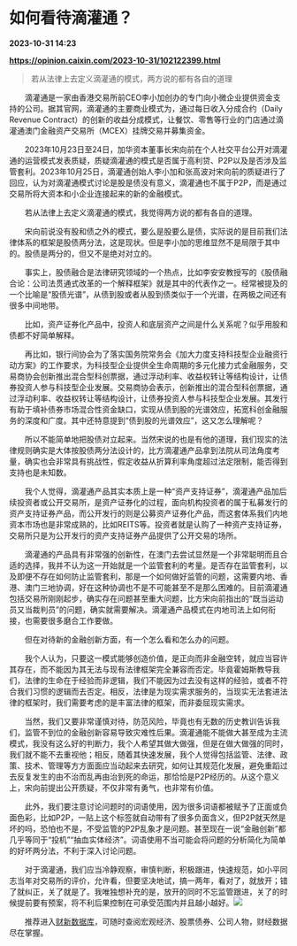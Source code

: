 # 如何看待滴灌通？

**2023-10-31 14:23**

**https://opinion.caixin.com/2023-10-31/102122399.html**

> 若从法律上去定义滴灌通的模式，两方说的都有各自的道理

  

　　滴灌通是一家由香港交易所前CEO李小加创办的专门向小微企业提供资金支持的公司。据其官网，滴灌通的主要商业模式为，通过每日收入分成合约（Daily Revenue Contract）的创新的收益分成模式，让餐饮、零售等行业的门店通过滴灌通澳门金融资产交易所（MCEX）挂牌交易并募集资金。

　　2023年10月23日至24日，加华资本董事长宋向前在个人社交平台公开对滴灌通的运营模式发表质疑，质疑滴灌通的模式是否属于高利贷、P2P以及是否涉及监管套利。2023年10月25日，滴灌通创始人李小加和张高波对宋向前的质疑进行了回应，认为对滴灌通模式讨论是股是债没有意义，滴灌通也不属于P2P，而是通过交易所将大资本和小企业连接起来的新的金融模式。

　　若从法律上去定义滴灌通的模式，我觉得两方说的都有各自的道理。

　　宋向前说没有股和债之外的模式，要么是股要么是债，实际说的是目前我们法律体系的框架是股债两分法，这是现状。但是李小加的思维显然不是局限于其中的。股债是两分的，但又不是绝对对立的。

　　事实上，股债融合是法律研究领域的一个热点，比如李安安教授写的《股债融合论：公司法贯通式改革的一个解释框架》就是其中的代表作之一。经常被提及的一个比喻是“股债光谱”，从债到股或者从股到债类似于一个光谱，在两极之间还有很多中间地带。

　　比如，资产证券化产品中，投资人和底层资产之间是什么关系呢？似乎用股和债都不好简单解释。

　　再比如，银行间协会为了落实国务院常务会《加大力度支持科技型企业融资行动方案》的工作要求，为科技型企业提供全生命周期的多元化接力式金融服务，交易商协会创新推出混合型科创票据，通过浮动利率、收益权转让等结构设计，让债券投资人参与科技型企业发展。交易商协会表示，创新推出的混合型科创票据，通过浮动利率、收益权转让等结构设计，让债券投资人参与科技型企业发展。其发行有助于填补债券市场混合性资金缺口，实现从债到股的光谱效应，拓宽科创金融服务的深度和广度。其中还特意提到“债到股的光谱效应”，这又怎么理解呢？

　　所以不能简单地把股债对立起来。当然宋说的也是有他的道理，我们现实的法律规则确实是大体按股债两分法设计的，比方滴灌通产品拿到法院从司法角度考量，确实也会非常具有挑战性，假定收益从折算利率角度超过法定限制，能否得到支持也是未知数。

　　我个人觉得，滴灌通产品其实本质上是一种“资产支持证券”，滴灌通产品加后续投资者或公开交易所，是资产证券化的过程，面向机构投资者的属于私募发行的资产支持证券产品，而公开发行的则是公募资产证券化产品，而这套体系我们内地资本市场也是非常成熟的，比如REITS等。投资者就是认购了一种资产支持证券，交易所只是为公开发行的资产支持证券产品提供了公开交易的场所。

　　滴灌通的产品具有非常强的创新性，在澳门去尝试显然是一个非常聪明而且合适的选择，我并不认为这一开始就是一个监管套利的考量。是否存在监管套利，以及即便不存在如何防止监管套利，那是一个如何做好监管的问题，这需要内地、香港、澳门三地协调，好在这种协调也不是不可能甚至不是那么困难的。目前滴灌通包括交易所刚刚起步，确实存在问题甚至重大问题，比方宋向前指出的“既当运动员又当裁判员”的问题，确实就需要解决。滴灌通产品模式在内地司法上如何衔接，也需要很多磨合工作要做。

　　但在对待新的金融创新方面，有一个怎么看和怎么办的问题。

　　我个人认为，只要这一模式能够创造价值，是正向而非金融空转，就应当容许其存在，而不能因为其无法与现有法律框架完全兼容而否定。毕竟霍姆斯教导我们，法律的生命在于经验而非逻辑，我们不能因为过去没有这样的经验，或者不符合我们习惯的逻辑而去否定。相反，法律是为现实需求服务的，当现实无法套进法律的框架时，我们需要考虑的是丰富法律的框架，而非委屈现实需求。

　　当然，我们又要非常谨慎对待，防范风险，毕竟也有无数的历史教训告诉我们，监管不到位的金融创新容易导致灾难性后果。滴灌通能不能做大甚至成为主流模式，我没有这么好的判断力，我个人希望其做大做强，但是在做大做强的同时，我们就不能不去重视他；相反，随着其快速发展，我个人觉得包括监管、法律、政策、技术、管理等方方面面应当动起来去研究，如何让其规范化发展，避免重蹈过去反复发生的由不治而乱再由治到死的命运，那恰恰是P2P经历的。从这个意义上，宋向前提出公开质疑，不仅非常有勇气，也非常有价值。

　　此外，我们要注意讨论问题时的词语使用，因为很多词语都被赋予了正面或负面色彩，比如P2P，一贴上这个标签就自动带有了很多负面含义，但P2P就天然是坏的吗，恐怕也不是，不受监管的P2P乱象才是问题。甚至现在一说“金融创新”都几乎等同于“投机”“抽血实体经济”。词语使用不当可能会将问题的分析简化为简单的好坏两分法，不利于深入讨论问题。

　　对于滴灌通，我们应当冷静观察，审慎判断，积极跟进，快速规范，如小平同志当年对交易所的评价，允许看，但要坚决地试，搞一两年，看对了，就放开；错了就纠正，关了就是了。我唯独想补充的是，放开的同时不忘监管跟进，关了的时候提前要有预案，将不利后果控制在可承受范围内并且越小越好。[![](https://www.caixin.com/favicon.ico)](https://opinion.caixin.com/2023-10-31/102122399.html "如何看待滴灌通？")

　　推荐进入[财新数据库](https://cxdata.caixin.com/index)，可随时查阅宏观经济、股票债券、公司人物，财经数据尽在掌握。